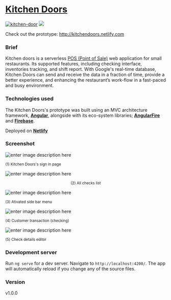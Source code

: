 # [Kitchen Doors](http://kitchendoors.netlify.com/)
[![kitchen-door](https://img.shields.io/badge/Kitchen%20Doors-v1.0.0-red.svg)](http://kitchendoors.netlify.com/) ![](https://img.shields.io/badge/license-MIT-blue.svg)

Check out the prototype: http://kitchendoors.netlify.com

### Brief
Kitchen doors is a serverless [POS (Point of Sale)](https://en.wikipedia.org/wiki/Point_of_sale) web application for small restaurants. Its supported features, including checking interface, inventories tracking, and shift report. With Google's real-time database, Kitchen Doors can send and receive the data in a fraction of time, provide a better experience, and enhancing the restaurant’s work-flow in a fast-paced and busy environment. 
### Technologies used
The Kitchen Doors's prototype was built using an MVC architecture framework,  **[Angular](https://angular.io/)**, alongside with its eco-system libraries; **[AngularFire](https://github.com/angular/angularfire2)** and [**Firebase**](https://firebase.google.com/).

Deployed on **[Netlify](https://www.netlify.com/)**

###  Screenshot
![enter image description here](https://lh3.googleusercontent.com/BQNiLFxQaRev48wQbwI204hoe9QcCQVic_oQTrcYR85NkjfILxZqkSQn9QBIZjDkqp8YVJwjyAw "Sign in page")
<p align="left"><small>(1) Kitchen Doors's sign in page</small></p>

![enter image description here](https://lh3.googleusercontent.com/eKvrfJeO8g2sXATF79kj2Cal6dhQw18lIjQ_68VbVOEDt-lBQkCyq64aRfHF1D57ysWSrx556fs "All Checks list")
<p align="center"><small>(2) All checks list</small></p>

![enter image description here](https://lh3.googleusercontent.com/ue2w1TAlpZsHYe4LeknkW-7V2prkKxAkC292s5JfWKAptsQ6xP6fXumWB_uN-5OFkznd2j8dlNU "Side bar")

<p align="left"><small>(3) Ativated side bar menu</small></p>

![enter image description here](https://lh3.googleusercontent.com/jka12J1cBbV5MGYuopCIZKEUGzKmuHWxs5LqGo7Xt2_uerxm1TS2UfAaF_Xz1nM6DrhoqeUHX-Q "check transaction")

<p align="left"><small>(4) Customer  transaction (checking)</small></p>

![enter image description here](https://lh3.googleusercontent.com/a1W7mO8uNVCx9mkBBLlT9G4uqOqBgDrVRAGVNeCJJW2TdSELY3SwRNkY_2OHOyOdlhvkzoqjoHE "Check details")
<p align="left"><small>(5) Check details editor</small></p>

### Development server

Run `ng serve` for a dev server. Navigate to `http://localhost:4200/`. The app will automatically reload if you change any of the source files.

### Version
v1.0.0

